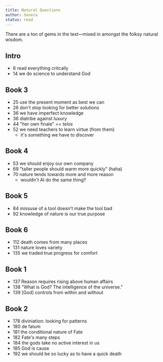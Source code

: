 ```yaml
---
title: Natural Questions
author: Seneca
status: read
---
```


There are a ton of gems in the text—mixed in amongst the folksy natural wisdom.

## Intro

- 6 read everything critcally
- 14 we do science to understand God

## Book 3

- 25 use the present moment as best we can
- 26 don't stop looking for better solutions
- 36 we have imperfect knowledge
- 36 diatribe against luxury
- 44 "her own finale" == _telos_
- 52 we need teachers to learn virtue (from them)
  - it's something we have to discover

## Book 4

- 53 we should enjoy our own company
- 69 "taller people should warm more quickly" (haha)
- 70 nature tends towards more and more reason
  - wouldn't AI do the same thing?

## Book 5

- 84 missuse of a tool doesn't make the tool bad
- 92 knowledge of nature is our true purpose

## Book 6

- 112 death comes from many places
- 131 nature loves variety
- 135 we traded true progress for comfort

## Book 1

- 137 Reason requires rising above human affairs
- 138 "What is God? The intelligence of the universe."
- 139 [God] controls from within and without

## Book 2

- 178 diviniation: looking for patterns
- 180 de fatum
- 181 the conditional nature of Fate
- 182 Fate's many steps
- 184 the gods take no active interest in us
- 185 God is cause
- 192 we should be so lucky as to have a quick death

